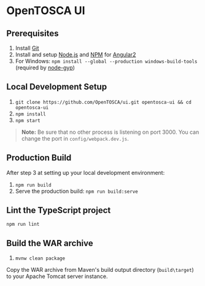 # OpenTOSCA UI

## Prerequisites

1. Install [Git](https://git-scm.com)
2. Install and setup [Node.js](https://nodejs.org/en/) and [NPM](https://www.npmjs.com) for [Angular2](https://angular.io/docs/ts/latest/quickstart.html)
3. For Windows: `npm install --global --production windows-build-tools` (required by [node-gyp](https://github.com/nodejs/node-gyp))

## Local Development Setup

1. `git clone https://github.com/OpenTOSCA/ui.git opentosca-ui && cd opentosca-ui`
2. `npm install`
3. `npm start` 

> **Note:** Be sure that no other process is listening on port 3000.
> You can change the port in `config/webpack.dev.js`.

## Production Build

After step 3 at setting up your local development environment:

1. `npm run build`
2. Serve the production build: `npm run build:serve`

## Lint the TypeScript project

```shell
npm run lint
```

## Build the WAR archive

1. `mvnw clean package`

Copy the WAR archive from Maven's build output directory (`build\target`) to your Apache Tomcat server instance.

